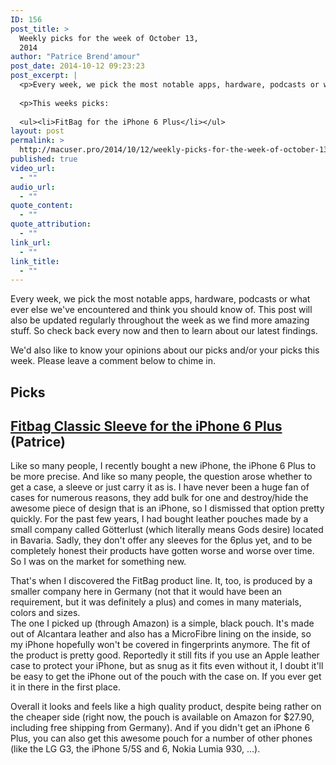 ```yaml
---
ID: 156
post_title: >
  Weekly picks for the week of October 13,
  2014
author: "Patrice Brend'amour"
post_date: 2014-10-12 09:23:23
post_excerpt: |
  <p>Every week, we pick the most notable apps, hardware, podcasts or what ever else we've encountered and think you should know of. This post will also be updated regularly throughout the week as we find more amazing stuff. So check back every now and then to learn about our latest findings.</p>
  
  <p>This weeks picks:
  
  <ul><li>FitBag for the iPhone 6 Plus</li></ul>
layout: post
permalink: >
  http://macuser.pro/2014/10/12/weekly-picks-for-the-week-of-october-13-2014/
published: true
video_url:
  - ""
audio_url:
  - ""
quote_content:
  - ""
quote_attribution:
  - ""
link_url:
  - ""
link_title:
  - ""
---
```





Every week, we pick the most notable apps, hardware, podcasts or what ever else we've encountered and think you should know of. This post will also be updated regularly throughout the week as we find more amazing stuff. So check back every now and then to learn about our latest findings.

We'd also like to know your opinions about our picks and/or your picks this week. Please leave a comment below to chime in.

## Picks
## [Fitbag Classic Sleeve for the iPhone 6 Plus](http://www.amazon.com/fitBAG-tailored-Alcantara-integrated-MicroFibre/dp/B005TGIJDK/) (Patrice)

Like so many people, I recently bought a new iPhone, the iPhone 6 Plus to be more precise. And like so many people, the question arose whether to get a case, a sleeve or just carry it as is. I have never been a huge fan of cases for numerous reasons, they add bulk for one and destroy/hide the awesome piece of design that is an iPhone, so I dismissed that option pretty quickly. For the past few years, I had bought leather pouches made by a small company called Götterlust (which literally means Gods desire) located in Bavaria. Sadly, they don't offer any sleeves for the 6plus yet, and to be completely honest their products have gotten worse and worse over time. So I was on the market for something new.

That's when I discovered the FitBag product line. It, too, is produced by a smaller company here in Germany (not that it would have been an requirement, but it was definitely a plus) and comes in many materials, colors and sizes.  
The one I picked up (through Amazon) is a simple, black pouch. It's made out of Alcantara leather and also has a MicroFibre lining on the inside, so my iPhone hopefully won't be covered in fingerprints anymore. The fit of the product is pretty good. Reportedly it still fits if you use an Apple leather case to protect your iPhone, but as snug as it fits even without it, I doubt it'll be easy to get the iPhone out of the pouch with the case on. If you ever get it in there in the first place.

Overall it looks and feels like a high quality product, despite being rather on the cheaper side (right now, the pouch is available on Amazon for $27.90, including free shipping from Germany). And if you didn't get an iPhone 6 Plus, you can also get this awesome pouch for a number of other phones (like the LG G3, the iPhone 5/5S and 6, Nokia Lumia 930, ...).